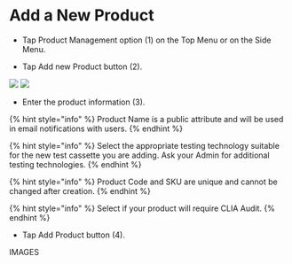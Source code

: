 # Add a New Product

- Tap Product Management option (1) on the Top Menu or on the Side Menu.

- Tap Add new Product button (2).

![](https://user-images.githubusercontent.com/105650529/170116425-312f1ab6-9eb6-44dd-9b8e-32ca6b7a3b28.jpg)
![](https://user-images.githubusercontent.com/105650529/170116436-17eeef1d-c3bc-4fb3-baae-e18021219b50.jpg)

- Enter the product information (3).

{% hint style="info" %} Product Name is a public attribute and will be used in email notifications with users. {% endhint %}

{% hint style="info" %} Select the appropriate testing technology suitable for the new test cassette you are adding. Ask your Admin for additional testing technologies. {% endhint %}

{% hint style="info" %} Product Code and SKU are unique and cannot be changed after creation. {% endhint %}

{% hint style="info" %} Select if your product will require CLIA Audit. {% endhint %}

- Tap Add Product button (4).

IMAGES

